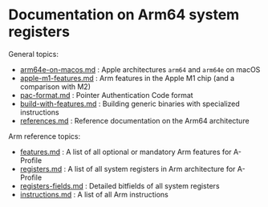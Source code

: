 # Documentation on Arm64 system registers

General topics:

- [arm64e-on-macos.md](arm64e-on-macos.md) : Apple architectures `arm64` and `arm64e` on macOS
- [apple-m1-features.md](apple-m1-features.md) : Arm features in the Apple M1 chip (and a comparison with M2)
- [pac-format.md](pac-format.md) : Pointer Authentication Code format
- [build-with-features.md](build-with-features.md) : Building generic binaries with specialized instructions
- [references.md](references.md) : Reference documentation on the Arm64 architecture

Arm reference topics:

- [features.md](features.md) : A list of all optional or mandatory Arm features for A-Profile
- [registers.md](registers.md) : A list of all system registers in Arm architecture for A-Profile
- [registers-fields.md](registers-fields.md) : Detailed bitfields of all system registers
- [instructions.md](instructions.md) : A list of all Arm instructions
